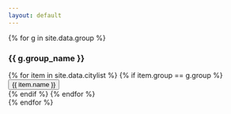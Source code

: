 ```yaml
---
layout: default
---
```

{% for g in site.data.group %}
<div class="container mt-3">
  <h3>
    <strong>{{ g.group_name }}</strong>
  </h3>
  <div class="row mt-3">
    {% for item in site.data.citylist %}
      {% if item.group == g.group %}
          <div class="col-2">
              <a href="{{site.baseurl}}city/{{ item.nameid }}.html" class="cyan-text"><button class="btn btn-outline-cyan">{{ item.name }}</button></a>
          </div>
      {% endif %}
    {% endfor %}
  </div>
</div>
{% endfor %}